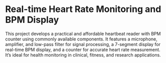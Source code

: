 # Real-time Heart Rate Monitoring and BPM Display
 This project develops a practical and affordable heartbeat reader with BPM counter using commonly available components. It features a microphone, amplifier, and low-pass filter for signal processing, a 7-segment display for real-time BPM display, and a counter for accurate heart rate measurement. It’s ideal for health monitoring in clinical, fitness, and research applications.
